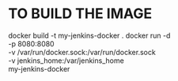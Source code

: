 # TO BUILD THE IMAGE 

docker build -t my-jenkins-docker .
docker run -d \
  -p 8080:8080 \
  -v /var/run/docker.sock:/var/run/docker.sock \
  -v jenkins_home:/var/jenkins_home \
  my-jenkins-docker
